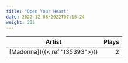```yaml
---
title: "Open Your Heart"
date: 2022-12-08/2022T07:15:24
weight: 312
---
```




 Artist | Plays 
----- | -----:
[Madonna]({{< ref "t35393">}}) | 2

